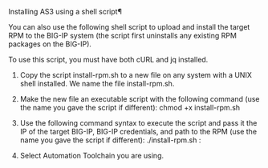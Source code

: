 Installing AS3 using a shell script¶

You can also use the following shell script to upload and install the target RPM to the BIG-IP system (the script first uninstalls any existing RPM packages on the BIG-IP).

To use this script, you must have both cURL and jq installed.

1) Copy the script install-rpm.sh to a new file on any system with a UNIX shell installed. We name the file install-rpm.sh.

2) Make the new file an executable script with the following command (use the name you gave the script if different):
   chmod +x install-rpm.sh

3) Use the following command syntax to execute the script and pass it the IP of the target BIG-IP, BIG-IP credentials, and path to the RPM (use the name you gave the script if different):
   ./install-rpm.sh <IP address of BIG-IP> <username>:<password> <path to RPM>
  
4) Select Automation Toolchain you are using.

